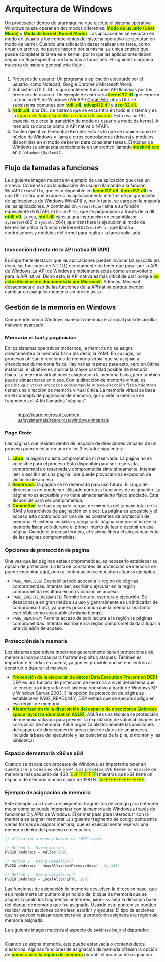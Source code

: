 # Arquitectura de Windows

Un procesador dentro de una máquina que ejecuta el sistema operativo Windows puede operar en dos modos diferentes: <mark style="color:green;">**Modo de usuario (User Mode)**</mark> y <mark style="color:green;">**Modo de kernel (Kernel Mode)**</mark>. Las aplicaciones se ejecutan en modo de usuario y los componentes del sistema operativo se ejecutan en modo de kernel. Cuando una aplicación desea realizar una tarea, como crear un archivo, no puede hacerlo por sí misma. La única entidad que puede completar la tarea es el kernel, por lo que las aplicaciones deben seguir un flujo específico de llamadas a funciones. El siguiente diagrama muestra de manera general este flujo:

<figure><img src="../../../.gitbook/assets/image (1).png" alt=""><figcaption></figcaption></figure>

1. Procesos de usuario: Un programa o aplicación ejecutado por el usuario, como Notepad, Google Chrome o Microsoft Word.
2. Subsistema DLL: DLLs que contienen funciones API llamadas por los procesos de usuario. Un ejemplo de esto sería <mark style="color:green;">**kernel32.dll**</mark> que exporta la función API de Windows (WinAPI) [CreateFile](https://learn.microsoft.com/en-us/windows/win32/api/fileapi/nf-fileapi-createfilea), otras DLL de subsistema comunes son <mark style="color:green;">**ntdll.dll**</mark>, <mark style="color:green;">**advapi32.dll**</mark> y <mark style="color:green;">**user32.dll.**</mark>
3. <mark style="color:green;">**Ntdll.dll**</mark>: Una DLL de sistema que se encuentra en todo el sistema y es la _<mark style="color:green;">capa más baja disponible en modo de usuario</mark>_. Esta es una DLL especial que crea la transición de modo de usuario a modo de kernel. A menudo se conoce como la API nativa o NTAPI.
4. Núcleo ejecutivo (Executive Kernel): Esto es lo que se conoce como el núcleo de Windows y llama a otros controladores (drivers) y módulos disponibles en el modo de kernel para completar tareas. El núcleo de Windows se almacena parcialmente en un archivo llamado <mark style="color:green;">**ntoskrnl.exe**</mark> en `C:\Windows\System32.`

## Flujo de llamadas a funciones

La siguiente imagen muestra un ejemplo de una aplicación que crea un archivo. Comienza con la aplicación de usuario llamando a la función WinAPI `CreateFile`, que está disponible en <mark style="color:green;">**kernel32.dll**</mark>. <mark style="color:green;">**Kernel32.dll**</mark> es una DLL crítica que expone a las aplicaciones la interfaz de programación de aplicaciones de Windows (WinAPI) y, por lo tanto, se carga en la mayoría de las aplicaciones. A continuación, `CreateFile` llama a su función equivalente de NTAPI, `NtCreateFile`, que se proporciona a través de la dll <mark style="color:green;">**ntdll.dll**</mark>. Luego, <mark style="color:green;">**ntdll.dll**</mark> ejecuta una instrucción de ensamblador `sysenter`(x86) o `syscall`(x64), que transfiere la ejecución al modo de kernel. Se utiliza la función de kernel `NtCreateFile`, que llama a controladores y módulos del kernel para realizar la tarea solicitada.

<figure><img src="../../../.gitbook/assets/image (17).png" alt=""><figcaption></figcaption></figure>

### Invocación directa de la API nativa (NTAPI)&#x20;

Es importante destacar que las aplicaciones pueden invocar las syscalls (es decir, las funciones de NTDLL) directamente sin tener que pasar por la API de Windows. La API de Windows simplemente actúa como un envoltorio para la API nativa. Dicho esto, la API nativa es más difícil de usar porque <mark style="color:green;">**no está oficialmente documentada por Microsoft.**</mark> Además, Microsoft desaconseja el uso de las funciones de la API nativa porque pueden cambiar en cualquier momento sin previo aviso.



## Gestión de la memoria en Windows

Comprender cómo Windows maneja la memoria es crucial para desarrollar malware avanzado.

### Memoria virtual y paginación&#x20;

En los sistemas operativos modernos, la memoria no se asigna directamente a la memoria física (es decir, la RAM). En su lugar, los procesos utilizan direcciones de memoria virtual que se asignan a direcciones de memoria física. Hay varias razones para esto, pero en última instancia, el objetivo es ahorrar la mayor cantidad posible de memoria física. La memoria virtual puede asignarse a la memoria física, pero también puede almacenarse en disco. Con la dirección de memoria virtual, es posible que varios procesos compartan la misma dirección física mientras tienen una dirección de memoria virtual única. La memoria virtual se basa en el concepto de paginación de memoria, que divide la memoria en fragmentos de 4 kb llamados "páginas".

<figure><img src="../../../.gitbook/assets/image (11).png" alt=""><figcaption><p><a href="https://learn.microsoft.com/en-us/sysinternals/resources/windows-internals">https://learn.microsoft.com/en-us/sysinternals/resources/windows-internals</a></p></figcaption></figure>

### Page State

Las páginas que residen dentro del espacio de direcciones virtuales de un proceso pueden estar en uno de los 3 estados siguientes:

1. <mark style="color:green;">**Libre**</mark>: la página no está comprometida ni reservada. La página no es accesible para el proceso. Está disponible para ser reservada, comprometida o reservada y comprometida simultáneamente. Intentar leer o escribir en una página libre puede provocar una excepción de violación de acceso.
2. <mark style="color:green;">**Reservada**</mark>: la página se ha reservado para uso futuro. El rango de direcciones no puede ser utilizado por otras funciones de asignación. La página no es accesible y no tiene almacenamiento físico asociado. Está disponible para ser comprometida.
3. <mark style="color:green;">**Committed**</mark>: se han asignado cargas de memoria del tamaño total de la RAM y los archivos de paginación en disco. La página es accesible y el acceso está controlado por una de las constantes de protección de memoria. El sistema inicializa y carga cada página comprometida en la memoria física solo durante el primer intento de leer o escribir en esa página. Cuando el proceso termina, el sistema libera el almacenamiento de las páginas comprometidas.

### Opciones de protección de página

Una vez que las páginas están comprometidas, es necesario establecer su opción de protección. La lista de constantes de protección de memoria se puede encontrar aquí, pero a continuación se muestran algunos ejemplos.

* `PAGE_NOACCESS`: Deshabilita todo acceso a la región de páginas comprometidas. Intentar leer, escribir o ejecutar en la región comprometida resultará en una violación de acceso.
* `PAGE_EXECUTE_READWRITE`: Permite lectura, escritura y ejecución. Se desaconseja en gran medida su uso y generalmente es un indicador de compromiso (IoC), ya que es poco común que la memoria sea tanto escribible como ejecutable al mismo tiempo.
* `PAGE_READONLY`: Permite acceso de solo lectura a la región de páginas comprometidas. Intentar escribir en la región comprometida dará lugar a una violación de acceso.

### Protección de la memoria

Los sistemas operativos modernos generalmente tienen protecciones de memoria incorporadas para frustrar exploits y ataques. También es importante tenerlas en cuenta, ya que es probable que se encuentren al construir o depurar el malware.

* <mark style="color:green;">**Prevención de la ejecución de datos (Data Execution Prevention DEP)**</mark>: DEP es una función de protección de memoria a nivel del sistema que se encuentra integrada en el sistema operativo a partir de Windows XP y Windows Server 2003. Si la opción de protección de página se establece en PAGE\_READONLY, DEP evitará que se ejecute código en esa región de memoria.&#x20;
* <mark style="color:green;">**Aleatorización de la disposición del espacio de direcciones (Address space layout randomization ASLR)**</mark>: ASLR es una técnica de protección de memoria utilizada para prevenir la explotación de vulnerabilidades de corrupción de memoria. ASLR organiza aleatoriamente las posiciones del espacio de direcciones de áreas clave de datos de un proceso, incluida la base del ejecutable y las posiciones de la pila, el montón y las bibliotecas.

### Espacio de memoria x86 vs x64&#x20;

Cuando se trabaja con procesos de Windows, es importante tener en cuenta si el proceso es x86 o x64. Los procesos x86 tienen un espacio de memoria más pequeño de 4GB (<mark style="color:green;">0xFFFFFFFF</mark>) mientras que x64 tiene un espacio de memoria mucho mayor de 128TB (<mark style="color:green;">0xFFFFFFFFFFFFFFFF</mark>).

### Ejemplo de asignación de memoria&#x20;

Este ejemplo va a través de pequeños fragmentos de código para entender mejor cómo se puede interactuar con la memoria de Windows a través de funciones C y APIs de Windows. El primer paso para interactuar con la memoria es asignar memoria. El siguiente fragmento de código demuestra varias formas de asignar memoria, que es esencialmente reservar una memoria dentro del proceso en ejecución.

```c
// Allocating a memory buffer of *100* bytes

// Method 1 - Using malloc()
PVOID pAddress = malloc(100);

// Method 2 - Using HeapAlloc()
PVOID pAddress = HeapAlloc(GetProcessHeap(), 0, 100);

// Method 3 - Using LocalAlloc()
PVOID pAddress = LocalAlloc(LPTR, 100);
```

Las funciones de asignación de memoria devuelven la dirección base, que es simplemente un puntero al principio del bloque de memoria que se asignó. Usando los fragmentos anteriores, `pAddress` será la dirección base del bloque de memoria que fue asignado. Usando este puntero se pueden realizar varias acciones como leer, escribir y ejecutar. El tipo de acciones que se pueden realizar dependerá de la protección asignada a la región de memoria asignada.

La siguiente imagen muestra el aspecto de `pAddress` bajo el depurador.

<figure><img src="../../../.gitbook/assets/image (13).png" alt=""><figcaption></figcaption></figure>

Cuando se asigna memoria, ésta puede estar vacía o contener datos aleatorios. Algunas funciones de asignación de memoria ofrecen la opción de <mark style="color:green;">**poner a cero la región de memoria**</mark> durante el proceso de asignación.

<figure><img src="../../../.gitbook/assets/image (12).png" alt=""><figcaption></figcaption></figure>
